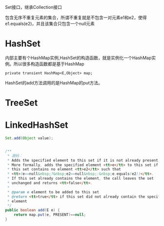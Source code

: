 Set接口，继承Collection接口

包含无序不重复元素的集合，所谓不重复就是不包含一对元素e1和e2，使得e1.equals(e2)，并且该集合只包含一个null元素

# HashSet
内部主要有个HashMap实例,HashSet的构造函数，就是实例化一个HashMap实例。所以很多构造函数都是基于HashMap
```
private transient HashMap<E,Object> map;
```
HashSet的add方法调用的是HashMap的put方法。

# TreeSet

# LinkedHashSet


```java
Set.add(Object value);


/**
 * 源码：
 * Adds the specified element to this set if it is not already present.
 * More formally, adds the specified element <tt>e</tt> to this set if
 * this set contains no element <tt>e2</tt> such that
 * <tt>(e==null&nbsp;?&nbsp;e2==null&nbsp;:&nbsp;e.equals(e2))</tt>.
 * If this set already contains the element, the call leaves the set
 * unchanged and returns <tt>false</tt>.
 *
 * @param e element to be added to this set
 * @return <tt>true</tt> if this set did not already contain the specified
 * element
 */
public boolean add(E e) {
    return map.put(e, PRESENT)==null;
}
```